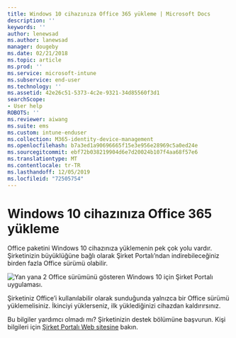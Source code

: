 ```yaml
---
title: Windows 10 cihazınıza Office 365 yükleme | Microsoft Docs
description: ''
keywords: ''
author: lenewsad
ms.author: lanewsad
manager: dougeby
ms.date: 02/21/2018
ms.topic: article
ms.prod: ''
ms.service: microsoft-intune
ms.subservice: end-user
ms.technology: ''
ms.assetid: 42e26c51-5373-4c2e-9321-34d85560f3d1
searchScope:
- User help
ROBOTS: ''
ms.reviewer: aiwang
ms.suite: ems
ms.custom: intune-enduser
ms.collection: M365-identity-device-management
ms.openlocfilehash: b7a3ed1a90696665f15e3e956e28969c5a0ed24e
ms.sourcegitcommit: ebf72b038219904d6e7d20024b107f4aa68f57e6
ms.translationtype: MT
ms.contentlocale: tr-TR
ms.lasthandoff: 12/05/2019
ms.locfileid: "72505754"
---
```

# <a name="installing-office-365-on-your-windows-10-device"></a>Windows 10 cihazınıza Office 365 yükleme

Office paketini Windows 10 cihazınıza yüklemenin pek çok yolu vardır. Şirketinizin büyüklüğüne bağlı olarak Şirket Portalı’ndan indirebileceğiniz birden fazla Office sürümü olabilir.

![Yan yana 2 Office sürümünü gösteren Windows 10 için Şirket Portalı uygulaması.](./media/multiple-office-installs-cp-win10.png)

Şirketiniz Office’i kullanılabilir olarak sunduğunda yalnızca bir Office sürümü yüklemelisiniz. İkinciyi yüklerseniz, ilk yüklediğinizi cihazdan kaldırırsınız.

Bu bilgiler yardımcı olmadı mı? Şirketinizin destek bölümüne başvurun. Kişi bilgileri için [Şirket Portalı Web sitesine](https://go.microsoft.com/fwlink/?linkid=2010980) bakın.
